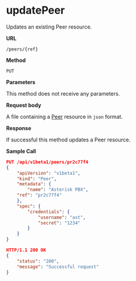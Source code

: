 # updatePeer

Updates an existing Peer resource.

**URL**

`/peers/{ref}`

**Method**

`PUT`

**Parameters**

This method does not receive any parameters.

**Request body**

A file containing a [Peer](/configuration/peers) resource in `json` format.

**Response**

If successful this method updates a Peer resource.

**Sample Call**

```json
PUT /api/v1beta1/peers/pr2c77f4
{
	"apiVersion": "v1beta1",
	"kind": "Peer",
	"metadata": {
		"name": "Asterisk PBX",
    "ref": "pr2c77f4"
	},
	"spec": {
		"credentials": {
			"username": "ast",
			"secret": "1234"
		}
	}
}

HTTP/1.1 200 OK
{
	"status": "200",
	"message": "Successful request"
}
```
